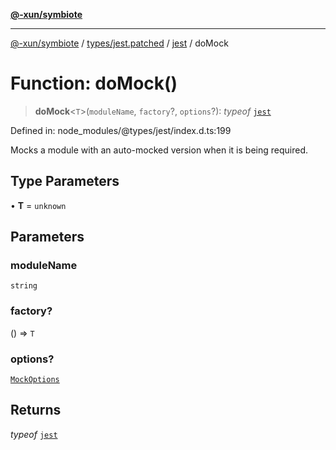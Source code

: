 [**@-xun/symbiote**](../../../../../README.md)

***

[@-xun/symbiote](../../../../../README.md) / [types/jest.patched](../../../README.md) / [jest](../README.md) / doMock

# Function: doMock()

> **doMock**\<`T`\>(`moduleName`, `factory`?, `options`?): *typeof* [`jest`](../README.md)

Defined in: node\_modules/@types/jest/index.d.ts:199

Mocks a module with an auto-mocked version when it is being required.

## Type Parameters

• **T** = `unknown`

## Parameters

### moduleName

`string`

### factory?

() => `T`

### options?

[`MockOptions`](../interfaces/MockOptions.md)

## Returns

*typeof* [`jest`](../README.md)
